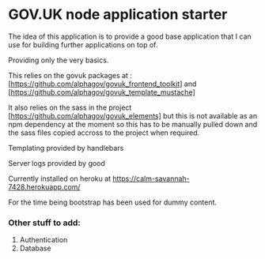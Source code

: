 # GOV.UK node application starter

The idea of this application is to provide a good base application that I can use for building further applications on top of.

Providing only the very basics.

This relies on the govuk packages at : [https://github.com/alphagov/govuk_frontend_toolkit] and [https://github.com/alphagov/govuk_template_mustache]

It also relies on the sass in the project [https://github.com/alphagov/govuk_elements] but this is not available as an npm dependency at the moment so this has to be manually pulled down and the sass files copied accross to the project when required.

Templating provided by handlebars

Server logs provided by good

Currently installed on heroku at https://calm-savannah-7428.herokuapp.com/

For the time being bootstrap has been used for dummy content.

### Other stuff to add:
1. Authentication
2. Database
